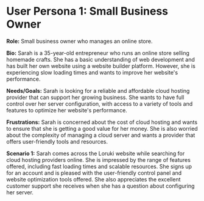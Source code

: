 # User Persona 1: Small Business Owner

**Role:** Small business owner who manages an online store.

**Bio:** Sarah is a 35-year-old entrepreneur who runs an online store selling
homemade crafts. She has a basic understanding of web development and has built
her own website using a website builder platform. However, she is experiencing
slow loading times and wants to improve her website's performance.

**Needs/Goals:** Sarah is looking for a reliable and affordable cloud hosting
provider that can support her growing business. She wants to have full control
over her server configuration, with access to a variety of tools and features to
optimize her website's performance.

**Frustrations:** Sarah is concerned about the cost of cloud hosting and wants
to ensure that she is getting a good value for her money. She is also worried
about the complexity of managing a cloud server and wants a provider that offers
user-friendly tools and resources.

**Scenario 1:** Sarah comes across the Loruki website while searching for cloud
hosting providers online. She is impressed by the range of features offered,
including fast loading times and scalable resources. She signs up for an account
and is pleased with the user-friendly control panel and website optimization
tools offered. She also appreciates the excellent customer support she receives
when she has a question about configuring her server.
